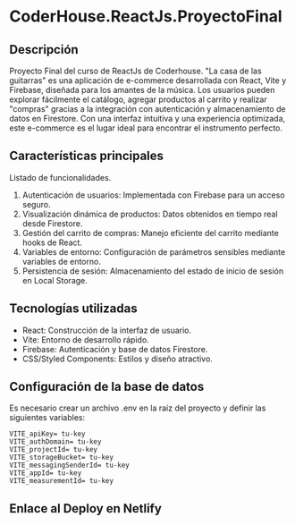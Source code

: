 # CoderHouse.ReactJs.ProyectoFinal

## Descripción

Proyecto Final del curso de ReactJs de Coderhouse. "La casa de las guitarras" es una aplicación de e-commerce desarrollada con React, Vite y Firebase, diseñada para los amantes de la música. Los usuarios pueden explorar fácilmente el catálogo, agregar productos al carrito y realizar "compras" gracias a la integración con autenticación y almacenamiento de datos en Firestore. Con una interfaz intuitiva y una experiencia optimizada, este e-commerce es el lugar ideal para encontrar el instrumento perfecto.

## Características principales

Listado de funcionalidades.

1. Autenticación de usuarios: Implementada con Firebase para un acceso seguro.
2. Visualización dinámica de productos: Datos obtenidos en tiempo real desde Firestore.
3. Gestión del carrito de compras: Manejo eficiente del carrito mediante hooks de React.
4. Variables de entorno: Configuración de parámetros sensibles mediante variables de entorno.
5. Persistencia de sesión: Almacenamiento del estado de inicio de sesión en Local Storage.

## Tecnologías utilizadas

- React: Construcción de la interfaz de usuario.
- Vite: Entorno de desarrollo rápido.
- Firebase: Autenticación y base de datos Firestore.
- CSS/Styled Components: Estilos y diseño atractivo.

## Configuración de la base de datos

Es necesario crear un archivo .env en la raíz del proyecto y definir las siguientes variables:

~~~
VITE_apiKey= tu-key
VITE_authDomain= tu-key
VITE_projectId= tu-key
VITE_storageBucket= tu-key
VITE_messagingSenderId= tu-key
VITE_appId= tu-key
VITE_measurementId= tu-key
~~~



## Enlace al Deploy en Netlify
